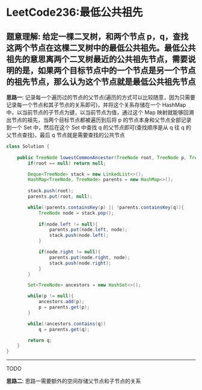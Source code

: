 # LeetCode236:最低公共祖先

## 题意理解: 给定一棵二叉树，和两个节点 p，q，查找这两个节点在这棵二叉树中的最低公共祖先。最低公共祖先的意思离两个二叉树最近的公共祖先节点，需要说明的是，如果两个目标节点中的一个节点是另一个节点的祖先节点，那么认为这个节点就是最低公共祖先节点

**思路一**: 记录每一个遍历过的节点的父节点(遍历的方式可以比较随意，因为只需要记录每一个节点和其子节点的关系即可)，并将这个关系存储在一个 HashMap 中，以当前节点的子节点为键，以当前节点为值，通过这个 Map 映射就能够回溯出节点的祖先，当两个目标节点都被遍历到后将 p 的节点本身和父节点全部记录到一个 Set 中，然后在这个 Set 中查找 q 的父节点即可(查找顺序是从 q 往 q 的父节点查找)，最后 q 节点就是需要查找的公共节点

```java
class Solution {
    
    public TreeNode lowestCommonAncestor(TreeNode root, TreeNode p, TreeNode q) {
        if(root == null) return null;

        Deque<TreeNode> stack = new LinkedList<>();
        HashMap<TreeNode, TreeNode> parents = new HashMap<>();
        
        stack.push(root);
        parents.put(root, null);

        while(!parents.containsKey(p) || !parents.containsKey(q)){
            TreeNode node = stack.pop();
            
            if(node.left != null){
                parents.put(node.left, node);
                stack.push(node.left);
            }

            if(node.right != null){
                parents.put(node.right, node);
                stack.push(node.right);
            }
        }

        Set<TreeNode> ancestors = new HashSet<>();

        while(p != null){
            ancestors.add(p);
            p = parents.get(p);
        }

        while(!ancestors.contains(q))
            q = parents.get(q);

        return q;
    }
}
```

---

TODO

**思路二**: 思路一需要额外的空间存储父节点和子节点的关系
